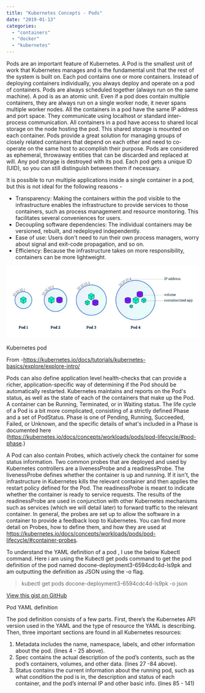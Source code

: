 ```yaml
---
title: "Kubernetes Concepts - Pods"
date: "2019-01-13"
categories: 
  - "containers"
  - "docker"
  - "kubernetes"
---
```


Pods are an important feature of Kubernetes. A Pod is the smallest unit of work that Kubernetes manages and is the fundamental unit that the rest of the system is built on. Each pod contains one or more containers. Instead of deploying containers individually, you always deploy and operate on a pod of containers. Pods are always scheduled together (always run on the same machine). A pod is as an atomic unit. Even if a pod does contain multiple containers, they are always run on a single worker node, it never spans multiple worker nodes. All the containers in a pod have the same IP address and port space. They communicate using localhost or standard inter-process communication. All containers in a pod have access to shared local storage on the node hosting the pod. This shared storage is mounted on each container. Pods provide a great solution for managing groups of closely related containers that depend on each other and need to co-operate on the same host to accomplish their purpose. Pods are considered as ephemeral, throwaway entities that can be discarded and replaced at will. Any pod storage is destroyed with its pod. Each pod gets a unique ID (UID), so you can still distinguish between them if necessary.

It is possible to run multiple applications inside a single container in a pod, but this is not ideal for the following reasons -

- Transparency: Making the containers within the pod visible to the infrastructure enables the infrastructure to provide services to those containers, such as process management and resource monitoring. This facilitates several conveniences for users.
- Decoupling software dependencies: The individual containers may be versioned, rebuilt, and redeployed independently.
- Ease of use: Users don't need to run their own process managers, worry about signal and exit-code propagation, and so on.
- Efficiency: Because the infrastructure takes on more responsibility, containers can be more lightweight.

![](images/Kubernetes-Pod.jpg)

Kubernetes pod  
  
From -<https://kubernetes.io/docs/tutorials/kubernetes-basics/explore/explore-intro/>

Pods can also define application level health-checks that can provide a richer, application-specific way of determining if the Pod should be automatically restarted. Kubernetes maintains and reports on the Pod's status, as well as the state of each of the containers that make up the Pod. A container can be Running, Terminated, or in Waiting status. The life cycle of a Pod is a bit more complicated, consisting of a strictly defined Phase and a set of PodStatus. Phase is one of Pending, Running, Succeeded, Failed, or Unknown, and the specific details of what's included in a Phase is documented here (<https://kubernetes.io/docs/concepts/workloads/pods/pod-lifecycle/#pod-phase>.)  

A Pod can also contain Probes, which actively check the container for some status information. Two common probes that are deployed and used by Kubernetes controllers are a livenessProbe and a readinessProbe. The livenessProbe defines whether the container is up and running. If it isn't, the infrastructure in Kubernetes kills the relevant container and then applies the restart policy defined for the Pod. The readinessProbe is meant to indicate whether the container is ready to service requests. The results of the readinessProbe are used in conjunction with other Kubernetes mechanisms such as services (which we will detail later) to forward traffic to the relevant container. In general, the probes are set up to allow the software in a container to provide a feedback loop to Kubernetes. You can find more detail on Probes, how to define them, and how they are used at <https://kubernetes.io/docs/concepts/workloads/pods/pod-lifecycle/#container-probes>.  

To understand the YAML definition of a pod , I use the below Kubectl command. Here i am using the Kubectl get pods command to get the pod definition of the pod named docone-deployment3-6594cdc4d-ls9pk and am outputting the definition as JSON using the -o flag.

> kubectl get pods docone-deployment3-6594cdc4d-ls9pk -o json

<script src="https://gist.github.com/PradeepLoganathan/940d2f659933a2d6e4abc42101cffcb9.js"></script>

<a href="https://gist.github.com/PradeepLoganathan/940d2f659933a2d6e4abc42101cffcb9">View this gist on GitHub</a>

Pod YAML definition

The pod definition consists of a few parts. First, there’s the Kubernetes API version used in the YAML and the type of resource the YAML is describing. Then, three important sections are found in all Kubernetes resources:

1. Metadata includes the name, namespace, labels, and other information about the pod. (lines 4 - 25 above).
2. Spec contains the actual description of the pod’s contents, such as the pod’s containers, volumes, and other data. (lines 27 -84 above).
3. Status contains the current information about the running pod, such as what condition the pod is in, the description and status of each container, and the pod’s internal IP and other basic info. (lines 85 - 141)
